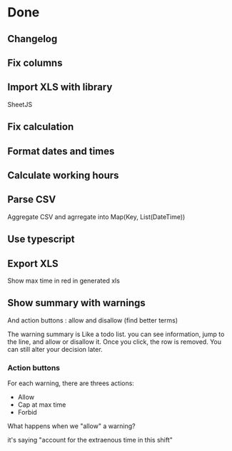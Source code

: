 # Done

## Changelog

## Fix columns

## Import XLS with library

SheetJS

## Fix calculation

## Format dates and times

## Calculate working hours

## Parse CSV

Aggregate CSV and agrregate into Map(Key, List(DateTime))

## Use typescript

## Export XLS

Show max time in red in generated xls

## Show summary with warnings

And action buttons : allow and disallow (find better terms)

The warning summary is Like a todo list. you can see information, jump to the line, and allow or disallow it. Once you click, the row is removed. You can still alter your decision later.

### Action buttons

For each warning, there are threes actions:

- Allow
- Cap at max time
- Forbid

What happens when we "allow" a warning?

it's saying "account for the extraenous time in this shift"
